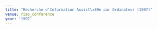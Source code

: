 ```yaml
---
title: "Recherche d'Information Assist\xE9e par Ordinateur (1997)"
venue: riao_conference
year: '1997'
---
```

